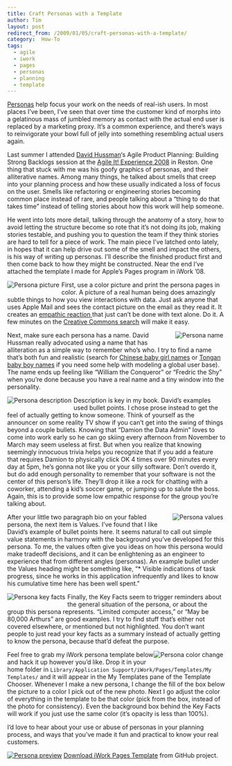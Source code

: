 ```yaml
---
title: Craft Personas with a Template
author: Tim
layout: post
redirect_from: /2009/01/05/craft-personas-with-a-template/
category:  How-To
tags:
  - agile
  - iwork
  - pages
  - personas
  - planning
  - template
---
```

[Personas][1] help focus your work on the needs of real-ish users. In most places I&#8217;ve been, I&#8217;ve seen that over time the customer kind of morphs into a gelatinous mass of jumbled memory as contact with the actual end user is replaced by a marketing proxy. It&#8217;s a common experience, and there&#8217;s ways to reinvigorate your bowl full of jelly into something resembling actual users again.

Last summer I attended [David Hussman][2]&#8216;s Agile Product Planning: Building Strong Backlogs session at the [Agile It! Experience 2008][3] in Reston. One thing that stuck with me was his goofy graphics of personas, and their alliterative names. Among many things, he talked about smells that creep into your planning process and how these usually indicated a loss of focus on the user. Smells like refactoring or engineering stories becoming common place instead of rare, and people talking about a &#8220;thing to do that takes time&#8221; instead of telling stories about how this work will help someone.

<!--more-->

He went into lots more detail, talking through the anatomy of a story, how to avoid letting the structure become so rote that it&#8217;s not doing its job, making stories testable, and pushing you to question the team if they think stories are hard to tell for a piece of work. The main piece I&#8217;ve latched onto lately, in hopes that it can help drive out some of the smell and impact the others, is his way of writing up personas. I&#8217;ll describe the finished product first and then come back to how they might be constructed. Near the end I&#8217;ve attached the template I made for Apple&#8217;s Pages program in iWork &#8217;08.

<img src="http://timshadel.com/wp-content/uploads/2009/01/3171043037_282b9c105d.jpg" alt="Persona picture" style="float: left; padding-right: 5px; padding-bottom: 5px" />First, use a color picture and print the persona pages in color. A picture of a real human being does amazingly subtle things to how you view interactions with data. Just ask anyone that uses Apple Mail and sees the contact picture on the email as they read it. It creates an [empathic reaction ][4]that just can&#8217;t be done with text alone. Do it. A few minutes on the [Creative Commons search][5] will make it easy.

<img src="http://timshadel.com/wp-content/uploads/2009/01/3171881872_21ab27c25c.jpg" alt="Persona name" style="float: right; padding-right: 5px; padding-bottom: 5px" /> Next, make sure each persona has a name. David Hussman really advocated using a name that has alliteration as a simple way to remember who&#8217;s who. I try to find a name that&#8217;s both fun and realistic (search for [Chinese baby girl names][6] or [Tongan baby boy names][7] if you need some help with modeling a global user base). The name ends up feeling like &#8220;William the Conqueror&#8221; or &#8220;Fredric the Shy&#8221; when you&#8217;re done because you have a real name and a tiny window into the personality.

<img src="http://timshadel.com/wp-content/uploads/2009/01/3171073837_fc8b019e1d.jpg" alt="Persona description" style="float: left; padding-right: 5px; padding-bottom: 5px" /> Description is key in my book. David&#8217;s examples used bullet points. I chose prose instead to get the feel of actually getting to know someone. Think of yourself as the announcer on some reality TV show if you can&#8217;t get into the swing of things beyond a couple bullets. Knowing that &#8220;Damion the Data Admin&#8221; loves to come into work early so he can go skiing every afternoon from November to March may seem useless at first. But when you realize that knowing seemingly innocuous trivia helps you recognize that if you add a feature that requires Damion to physically click OK 4 times over 90 minutes every day at 5pm, he&#8217;s gonna not like you or your silly software. Don&#8217;t overdo it, but do add enough personality to remember that your software is not the center of this person&#8217;s life. They&#8217;ll drop it like a rock for chatting with a coworker, attending a kid&#8217;s soccer game, or jumping up to salute the boss. Again, this is to provide some low empathic response for the group you&#8217;re talking about.

<img src="http://timshadel.com/wp-content/uploads/2009/01/3171073809_8ce65dc596.jpg" alt="Persona values" style="float: right; padding-right: 5px; padding-bottom: 5px" /> After your little two paragraph bio on your fabled persona, the next item is Values. I&#8217;ve found that I like David&#8217;s example of bullet points here. It seems natural to call out simple value statements in harmony with the background you&#8217;ve developed for this persona. To me, the values often give you ideas on how this persona would make tradeoff decisions, and it can be enlightening as an engineer to experience that from different angles (personas). An example bullet under the Values heading might be something like, &#8220;* Visible indications of task progress, since he works in this application infrequently and likes to know his cumulative time here has been well spent.&#8221;

<img src="http://timshadel.com/wp-content/uploads/2009/01/3171903620_ec552b79ca.jpg" alt="Persona key facts" style="float: left; padding-right: 5px; padding-bottom: 5px" /> Finally, the Key Facts seem to trigger reminders about the general situation of the persona, or about the group this persona represents. &#8220;Limited computer access,&#8221; or &#8220;May be 80,000 Arthurs&#8221; are good examples. I try to find stuff that&#8217;s either not covered elsewhere, or mentioned but not highlighted. You don&#8217;t want people to just read your key facts as a summary instead of actually getting to know the persona, because that&#8217;d defeat the purpose.

<img src="http://timshadel.com/wp-content/uploads/2009/01/3171128567_abe440c2bc.jpg" alt="Persona color change" style="float: right; padding-right: 5px; padding-bottom: 5px" /> Feel free to grab my iWork persona template below and hack it up however you&#8217;d like. Drop it in your home folder in `Library/Application Support/iWork/Pages/Templates/My Templates/` and it will appear in the My Templates pane of the Template Chooser. Whenever I make a new persona, I change the fill of the box below the picture to a color I pick out of the new photo. Next I go adjust the color of everything in the template to be that color (pick from the box, instead of the photo for consistency). Even the background box behind the Key Facts will work if you just use the same color (it&#8217;s opacity is less than 100%).

<p style="clear: both">
  I&#8217;d love to hear about your use or abuse of personas in your planning process, and ways that you&#8217;ve made it fun and practical to know your real customers.
</p>

[![Persona preview][8]][9]
[Download iWork Pages Template][9] from GitHub project.

 [1]: http://en.wikipedia.org/wiki/Personas
 [2]: http://www.nofluffjuststuff.com/conference/speaker/david_hussman.html
 [3]: http://www.agileitx.com/conference/reston/2008/06/index.html
 [4]: http://www.jnd.org/dn.mss/personas_empath.html "Ad-Hoc Personas & Empathetic Focus by Don Norman"
 [5]: http://search.creativecommons.org/
 [6]: http://www.google.com/search?hl=en&rls=en-us&q=chinese+baby+girl+names
 [7]: http://www.google.com/search?hl=en&rls=en-us&q=tongan+baby+boy+names
 [8]: http://timshadel.com/wp-content/uploads/2009/01/3171034009_6cb6c21120.jpg
 [9]: http://github.com/timshadel/persona-placeholder/tree "GitHub Persona Placeholder Project"
